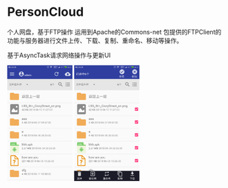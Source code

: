 # PersonCloud
个人网盘，基于FTP操作
运用到Apache的Commons-net 包提供的FTPClient的功能与服务器进行文件上传、下载、复制、重命名、移动等操作。

基于AsyncTask请求网络操作与更新UI

<img src="https://github.com/elick007/PersonCloud/blob/master/Screenshot_2018-06-11-21-38-34-123_com.example.ad.png" width="30%" height="30%" />

<img src="https://github.com/elick007/PersonCloud/blob/master/Screenshot_2018-06-11-21-38-52-156_com.example.ad.png" width="30%" height="30%" />
